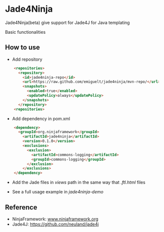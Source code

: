 # Jade4Ninja
Jade4Ninja(beta) give support for Jade4J for Java templating

Basic functionalities

## How to use

* Add repository

```HTML
    <repositories>
      <repository>
        <id>jade4ninja-repo</id>
        <url>https://raw.github.com/emiguelt/jade4ninja/mvn-repo/</url>
        <snapshots>
          <enabled>true</enabled>
          <updatePolicy>always</updatePolicy>
        </snapshots>
      </repository>
    <repositories>
```

* Add dependency in pom.xml

```HTML
    <dependency>
      <groupId>org.ninjaframework</groupId>
        <artifactId>jade4ninja</artifactId>
        <version>0.1.0</version>
        <exclusions>
          <exclusion>
            <artifactId>commons-logging</artifactId>
            <groupId>commons-logging</groupId>
          </exclusion>
        </exclusions>
    </dependency>
```

* Add the Jade files in _views_ path in the same way that _.ftl.html_ files

* See a full usage example in _jade4ninja-demo_


## Reference

* NinjaFramework: www.ninjaframework.org
* Jade4J: https://github.com/neuland/jade4j
